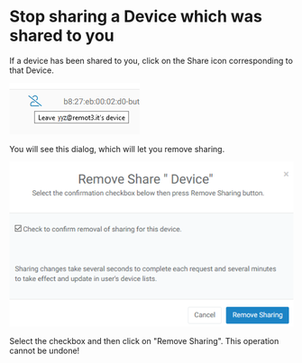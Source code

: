 # Stop sharing a Device which was shared to you

If a device has been shared to you, click on the Share icon corresponding to that Device.  

![](../../.gitbook/assets/image%20%2846%29.png)

You will see this dialog, which will let you remove sharing.

![](../../.gitbook/assets/image%20%28169%29.png)

Select the checkbox and then click on "Remove Sharing".  This operation cannot be undone!

